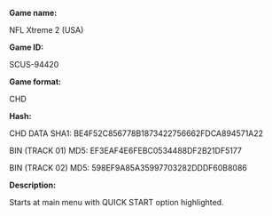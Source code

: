**Game name:**

NFL Xtreme 2 (USA)

**Game ID:**

SCUS-94420

**Game format:**

CHD

**Hash:**

CHD DATA SHA1: BE4F52C856778B1873422756662FDCA894571A22

BIN (TRACK 01) MD5: EF3EAF4E6FEBC0534488DF2B21DF5177

BIN (TRACK 02) MD5: 598EF9A85A35997703282DDDF60B8086

**Description:**

Starts at main menu with QUICK START option highlighted.